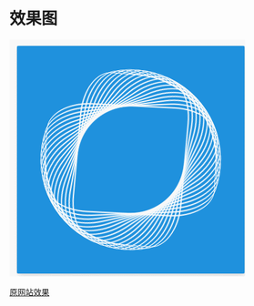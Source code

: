 # 效果图

![img](https://github.com/cao-lianhui/CSS100day/blob/master/Ellipses-64/GIF.gif)

[原网站效果](https://100dayscss.com/?dayIndex=64)
